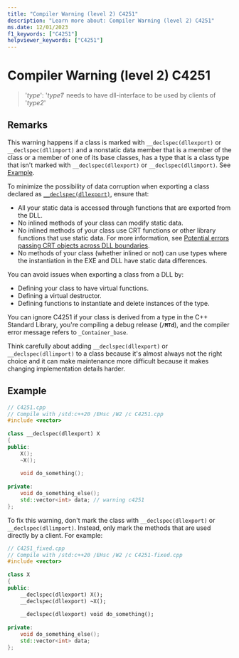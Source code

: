 ```yaml
---
title: "Compiler Warning (level 2) C4251"
description: "Learn more about: Compiler Warning (level 2) C4251"
ms.date: 12/01/2023
f1_keywords: ["C4251"]
helpviewer_keywords: ["C4251"]
---
```

# Compiler Warning (level 2) C4251

> '*type*': '*type1*' needs to have dll-interface to be used by clients of '*type2*'

## Remarks

This warning happens if a class is marked with `__declspec(dllexport)` or `__declspec(dllimport)` and a nonstatic data member that is a member of the class or a member of one of its base classes, has a type that is a class type that isn't marked with `__declspec(dllexport)` or `__declspec(dllimport)`. See [Example](#example).

To minimize the possibility of data corruption when exporting a class declared as [`__declspec(dllexport)`](../../cpp/dllexport-dllimport.md), ensure that:

- All your static data is accessed through functions that are exported from the DLL.
- No inlined methods of your class can modify static data.
- No inlined methods of your class use CRT functions or other library functions that use static data. For more information, see [Potential errors passing CRT objects across DLL boundaries](../../c-runtime-library/potential-errors-passing-crt-objects-across-dll-boundaries.md).
- No methods of your class (whether inlined or not) can use types where the instantiation in the EXE and DLL have static data differences.

You can avoid issues when exporting a class from a DLL by:

- Defining your class to have virtual functions.
- Defining a virtual destructor.
- Defining functions to instantiate and delete instances of the type.

You can ignore C4251 if your class is derived from a type in the C++ Standard Library, you're compiling a debug release (**`/MTd`**), and the compiler error message refers to `_Container_base`.

Think carefully about adding `__declspec(dllexport)` or `__declspec(dllimport)` to a class because it's almost always not the right choice and it can make maintenance more difficult because it makes changing implementation details harder.

## Example

```cpp
// C4251.cpp
// Compile with /std:c++20 /EHsc /W2 /c C4251.cpp
#include <vector>
 
class __declspec(dllexport) X
{
public:
    X();
    ~X();
 
    void do_something();
 
private:
    void do_something_else();
    std::vector<int> data; // warning c4251
};
```

To fix this warning, don't mark the class with `__declspec(dllexport)` or `__declspec(dllimport)`. Instead, only mark the methods that are used directly by a client. For example:

```cpp
// C4251_fixed.cpp
// Compile with /std:c++20 /EHsc /W2 /c C4251-fixed.cpp
#include <vector>
 
class X
{
public:
    __declspec(dllexport) X();
    __declspec(dllexport) ~X();
 
    __declspec(dllexport) void do_something();
 
private:
    void do_something_else();
    std::vector<int> data;
};
```
